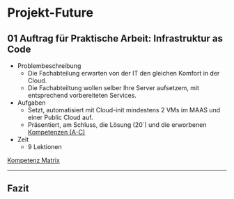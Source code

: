 Projekt-Future
========
## 01 Auftrag für Praktische Arbeit: Infrastruktur as Code

- Problembeschreibung
    - Die Fachabteilung erwarten von der IT den gleichen Komfort in der Cloud.
    - Die Fachabteiltung wollen selber Ihre Server aufsetzem, mit entsprechend vorbereiteten Services.
- Aufgaben
    - Setzt, automatisiert mit Cloud-init mindestens 2 VMs im MAAS und einer Public Cloud auf.
    - Präsentiert, am Schluss, die Lösung (20`) und die erworbenen [Kompetenzen (A-C)](https://gitlab.com/ch-tbz-hf/Stud/cnt/-/tree/main/1_Kompetenzmatrix#matrix)
- Zeit
    - 9 Lektionen

[Kompetenz Matrix](https://gitlab.com/ch-tbz-hf/Stud/cnt/-/tree/main/1_Kompetenzmatrix#matrix)
- - -


## Fazit

